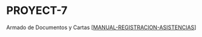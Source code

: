# PROYECT-7
Armado de Documentos y Cartas
[[MANUAL-REGISTRACION-ASISTENCIAS](https://docs.google.com/document/d/1ba1CfJyOgjQbC6l5qpOi1DJ_RYWYY-rMYGZ7_evA5ks/edit?usp=sharing)] 
